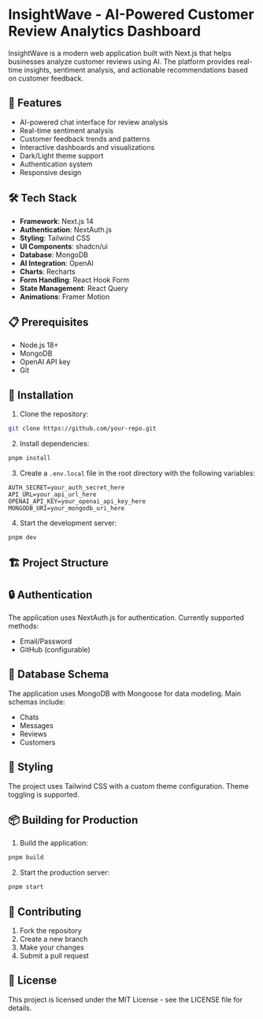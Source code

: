 # InsightWave - AI-Powered Customer Review Analytics Dashboard

InsightWave is a modern web application built with Next.js that helps businesses analyze customer reviews using AI. The platform provides real-time insights, sentiment analysis, and actionable recommendations based on customer feedback.

## 🚀 Features

- AI-powered chat interface for review analysis
- Real-time sentiment analysis
- Customer feedback trends and patterns
- Interactive dashboards and visualizations
- Dark/Light theme support
- Authentication system
- Responsive design

## 🛠️ Tech Stack

- **Framework**: Next.js 14
- **Authentication**: NextAuth.js
- **Styling**: Tailwind CSS
- **UI Components**: shadcn/ui
- **Database**: MongoDB
- **AI Integration**: OpenAI
- **Charts**: Recharts
- **Form Handling**: React Hook Form
- **State Management**: React Query
- **Animations**: Framer Motion

## 📋 Prerequisites

- Node.js 18+
- MongoDB
- OpenAI API key
- Git

## 🔧 Installation

1. Clone the repository:

```bash
git clone https://github.com/your-repo.git
```

2. Install dependencies:

```bash
pnpm install
```

3. Create a `.env.local` file in the root directory with the following variables:

```
AUTH_SECRET=your_auth_secret_here
API_URL=your_api_url_here
OPENAI_API_KEY=your_openai_api_key_here
MONGODB_URI=your_mongodb_uri_here
```

4. Start the development server:

```bash
pnpm dev
```

## 🏗️ Project Structure

## 🔒 Authentication

The application uses NextAuth.js for authentication. Currently supported methods:

- Email/Password
- GitHub (configurable)

## 💾 Database Schema

The application uses MongoDB with Mongoose for data modeling. Main schemas include:

- Chats
- Messages
- Reviews
- Customers

## 🎨 Styling

The project uses Tailwind CSS with a custom theme configuration. Theme toggling is supported.

## 📦 Building for Production

1. Build the application:

```bash
pnpm build
```

2. Start the production server:

```bash
pnpm start
```

## 🤝 Contributing

1. Fork the repository
2. Create a new branch
3. Make your changes
4. Submit a pull request

## 📄 License

This project is licensed under the MIT License - see the LICENSE file for details.
